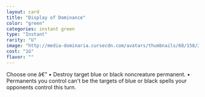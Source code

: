 ```yaml
---
layout: card
title: "Display of Dominance"
color: "green"
categories: instant green
type: "Instant"
rarity: "U"
image: "http://media-dominaria.cursecdn.com/avatars/thumbnails/68/158/200/283/635615002812859194.png"
cost: "1G"
flavor: ""
---
```


Choose one â€”
&bull; Destroy target blue or black noncreature permanent.
&bull; Permanents you control can't be the targets of blue or black spells your opponents control this turn.
